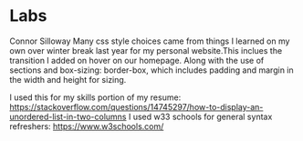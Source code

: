 # Labs

Connor Silloway
  Many css style choices came from things I learned on my own over winter break last year for my personal website.This inclues the transition I added on hover on our homepage. Along with the use of sections and box-sizing: border-box, which includes padding and margin in the width and height for sizing.

  I used this for my skills portion of my resume:
  https://stackoverflow.com/questions/14745297/how-to-display-an-unordered-list-in-two-columns
  I used w33 schools for general syntax refreshers:
  https://www.w3schools.com/
